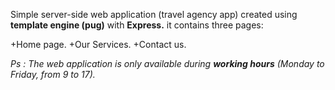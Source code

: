 Simple server-side web application (travel agency app) created using **template engine (pug)** with **Express.**
it contains three pages:

+Home page.
+Our Services.
+Contact us.

_Ps : The web application is only available during **working hours** (Monday to Friday, from 9 to 17)._
